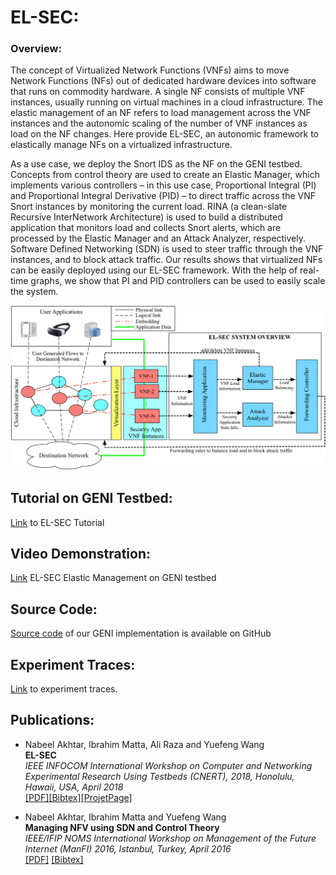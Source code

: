 
<!--- # EL-SEC: ELastic Management of SECurity Applications on Virtualized Infrastructure

### Overview:
The concept of Virtualized Network Functions (VNFs) aims to move Network Functions (NFs) out of dedicated hardware devices into software that runs on commodity hardware. A single NF consists of multiple VNF instances, usually running on virtual machines in a cloud infrastructure. The elastic management of an NF refers to load management across the VNF instances and the autonomic scaling of the number of VNF instances as load on the NF changes. Here provide EL-SEC, an autonomic framework to elastically manage security NFs on a virtualized infrastructure.

As a use case, we deploy the Snort Intrusion Detection System as the NF on the GENI testbed. Concepts from control theory are used to create an Elastic Manager, which implements various controllers – in this use case, Proportional Integral (PI) and Proportional Integral Derivative (PID) – to direct traffic across the VNF Snort instances by monitoring the current load. RINA (a clean-slate Recursive InterNetwork Architecture) is used to build a distributed application that monitors load and collects Snort alerts, which are processed by the Elastic Manager and an Attack Analyzer, respectively. Software Defined Networking (SDN) is used to steer traffic through the VNF instances, and to block attack traffic. Our results shows that virtualized security NFs can be easily deployed using our EL-SEC framework. With the help of real-time graphs, we show that PI and PID controllers can be used to easily scale the system, which leads to quicker detection of attacks.

<img src="https://github.com/akhtarnabeel/ELSEC/raw/master/Figures/EL_SEC_Overview.jpg" />

## Tutorial on GENI Testbed:
[Link](https://github.com/akhtarnabeel/ELSEC/blob/master/Tutorial.md) to EL-SEC Tutorial

## Video Demonstration:
[Link](https://www.youtube.com/watch?v=2T_d_J4AVn8) EL-SEC Elastic Management on GENI testbed

## Source Code:
[Source code](https://github.com/akhtarnabeel/ELSEC) of our GENI implementation is available on GitHub

## Experiment Traces:
[Link](https://github.com/akhtarnabeel/ELSEC/tree/master/ExperimentalTraces) to experiment traces.

## Publications:

- Nabeel Akhtar, Ibrahim Matta, Ali Raza and Yuefeng Wang <br>
  **EL-SEC: ELastic Management of SECurity Applications on Virtualized Infrastructure** <br>
  *IEEE INFOCOM International Workshop on Computer and Networking Experimental Research Using Testbeds (CNERT), 2018, Honolulu, Hawaii, USA, April 2018* <br>
    [\[PDF\]](http://cs-people.bu.edu/nabeel/papers/ELSEC.pdf)[\[Bibtex\]](http://cs-people.bu.edu/nabeel/papers/bib/ELSEC.txt)[\[ProjetPage\]](https://github.com/akhtarnabeel/ELSEC) <br>



- Nabeel Akhtar, Ibrahim Matta and Yuefeng Wang <br>
  **Managing NFV using SDN and Control Theory** <br>
  *IEEE/IFIP NOMS International Workshop on Management of the Future Internet (ManFI) 2016, Istanbul, Turkey, April 2016* <br>
  [\[PDF\]](http://cs-people.bu.edu/nabeel/papers/NOMS2016.pdf) [\[Bibtex\]](http://cs-people.bu.edu/nabeel/papers/bib/NOMS2016.txt) 
  
--->

# EL-SEC:

### Overview:
The concept of Virtualized Network Functions (VNFs) aims to move Network Functions (NFs) out of dedicated hardware devices into software that runs on commodity hardware. A single NF consists of multiple VNF instances, usually running on virtual machines in a cloud infrastructure. The elastic management of an NF refers to load management across the VNF instances and the autonomic scaling of the number of VNF instances as load on the NF changes. Here provide EL-SEC, an autonomic framework to elastically manage NFs on a virtualized infrastructure.

As a use case, we deploy the Snort IDS as the NF on the GENI testbed. Concepts from control theory are used to create an Elastic Manager, which implements various controllers – in this use case, Proportional Integral (PI) and Proportional Integral Derivative (PID) – to direct traffic across the VNF Snort instances by monitoring the current load. RINA (a clean-slate Recursive InterNetwork Architecture) is used to build a distributed application that monitors load and collects Snort alerts, which are processed by the Elastic Manager and an Attack Analyzer, respectively. Software Defined Networking (SDN) is used to steer traffic through the VNF instances, and to block attack traffic. Our results shows that virtualized NFs can be easily deployed using our EL-SEC framework. With the help of real-time graphs, we show that PI and PID controllers can be used to easily scale the system.


<img src="https://github.com/akhtarnabeel/ELSEC/raw/master/Figures/EL_SEC_Overview.jpg" />

## Tutorial on GENI Testbed:
[Link](https://github.com/akhtarnabeel/ELSEC/blob/master/Tutorial.md) to EL-SEC Tutorial

## Video Demonstration:
[Link](https://www.youtube.com/watch?v=2T_d_J4AVn8) EL-SEC Elastic Management on GENI testbed

## Source Code:
[Source code](https://github.com/akhtarnabeel/ELSEC) of our GENI implementation is available on GitHub

## Experiment Traces:
[Link](https://github.com/akhtarnabeel/ELSEC/tree/master/ExperimentalTraces) to experiment traces.

## Publications:

- Nabeel Akhtar, Ibrahim Matta, Ali Raza and Yuefeng Wang <br>
  **EL-SEC** <br>
  *IEEE INFOCOM International Workshop on Computer and Networking Experimental Research Using Testbeds (CNERT), 2018, Honolulu, Hawaii, USA, April 2018* <br>
    [\[PDF\]](http://cs-people.bu.edu/nabeel/papers/ELSEC.pdf)[\[Bibtex\]](http://cs-people.bu.edu/nabeel/papers/bib/ELSEC.txt)[\[ProjetPage\]](https://github.com/akhtarnabeel/ELSEC) <br>

- Nabeel Akhtar, Ibrahim Matta and Yuefeng Wang <br>
  **Managing NFV using SDN and Control Theory** <br>
  *IEEE/IFIP NOMS International Workshop on Management of the Future Internet (ManFI) 2016, Istanbul, Turkey, April 2016* <br>
  [\[PDF\]](http://cs-people.bu.edu/nabeel/papers/NOMS2016.pdf) [\[Bibtex\]](http://cs-people.bu.edu/nabeel/papers/bib/NOMS2016.txt) 

